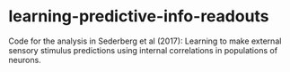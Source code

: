 # learning-predictive-info-readouts
Code for the analysis in Sederberg et al (2017): Learning to make external sensory stimulus predictions using internal correlations in populations of neurons. 
